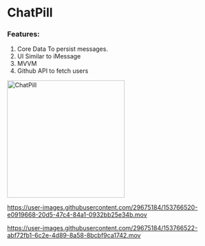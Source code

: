 # ChatPill

### Features:
1. Core Data To persist messages.
2. UI Similar to iMessage
3. MVVM
4. Github API to fetch users


<img width="273" alt="ChatPill" src="https://user-images.githubusercontent.com/29675184/153765544-ad9d9adf-2f32-44db-95b5-eadddd33e0c3.png">


https://user-images.githubusercontent.com/29675184/153766520-e0919668-20d5-47c4-84a1-0932bb25e34b.mov


https://user-images.githubusercontent.com/29675184/153766522-abf72fb1-6c2e-4d89-8a58-8bcbf9ca1742.mov

